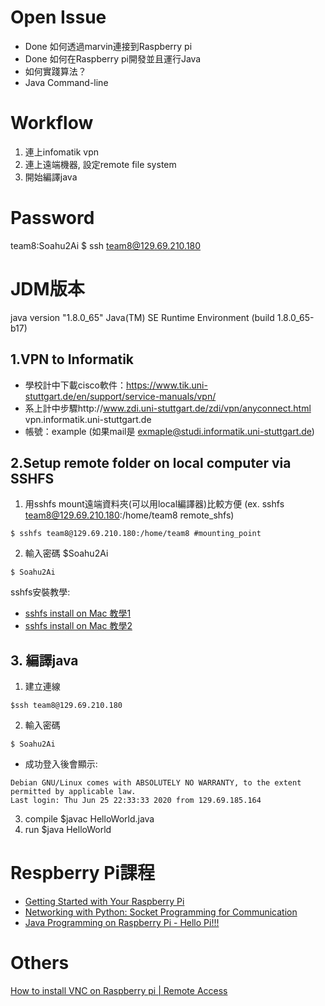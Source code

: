 # Open Issue
- Done 如何透過marvin連接到Raspberry pi
- Done 如何在Raspberry pi開發並且運行Java
- 如何實踐算法？
- Java Command-line

# Workflow
1. 連上infomatik vpn
2. 連上遠端機器, 設定remote file system
3. 開始編譯java


# Password
team8:Soahu2Ai
$ ssh team8@129.69.210.180

# JDM版本
java version "1.8.0_65"
Java(TM) SE Runtime Environment (build 1.8.0_65-b17)

## 1.VPN to Informatik
- 學校計中下載cisco軟件：https://www.tik.uni-stuttgart.de/en/support/service-manuals/vpn/
- 系上計中步驟http://www.zdi.uni-stuttgart.de/zdi/vpn/anyconnect.html
vpn.informatik.uni-stuttgart.de
- 帳號：example (如果mail是 exmaple@studi.informatik.uni-stuttgart.de)

## 2.Setup remote folder on local computer via SSHFS
1. 用sshfs mount遠端資料夾(可以用local編譯器)比較方便
(ex. sshfs team8@129.69.210.180:/home/team8 remote_shfs)
```
$ sshfs team8@129.69.210.180:/home/team8 #mounting_point
```

2. 輸入密碼 $Soahu2Ai
```
$ Soahu2Ai
```

sshfs安裝教學: 
- [sshfs install on Mac 教學1](https://medium.com/@tzhenghao/writing-remote-code-on-a-mac-with-sshfs-c62d64bf9ef9)
- [sshfs install on Mac 教學2](https://www.jianshu.com/p/c40d135db305)

## 3. 編譯java
1. 建立連線 
```
$ssh team8@129.69.210.180
```
2. 輸入密碼 
```
$ Soahu2Ai
```
- 成功登入後會顯示:
```
Debian GNU/Linux comes with ABSOLUTELY NO WARRANTY, to the extent
permitted by applicable law.
Last login: Thu Jun 25 22:33:33 2020 from 129.69.185.164
```
3. compile $javac HelloWorld.java
4. run $java HelloWorld


# Respberry Pi課程
- [Getting Started with Your Raspberry Pi](https://www.futurelearn.com/courses/getting-started-with-your-raspberry-pi)
- [Networking with Python: Socket Programming for Communication](https://www.futurelearn.com/courses/networking-with-python-socket-programming-for-communication)
- [Java Programming on Raspberry Pi - Hello Pi!!!](https://youtu.be/lzeBrm2cGUQ)

# Others
[How to install VNC on Raspberry pi | Remote Access](https://www.youtube.com/watch?v=JZ1pdVVTMrw)
